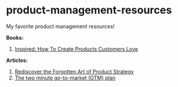 # product-management-resources
My favorite product management resources!

**Books:**
1. [Inspired: How To Create Products Customers Love](https://www.amazon.com/Inspired-Create-Products-Customers-Love/dp/0981690408)

**Articles:**
1. [Rediscover the Forgotten Art of Product Strategy](https://www.mindtheproduct.com/rediscover-the-forgotten-art-of-product-strategy/)
2. [The two minute go-to-market (GTM) plan](https://medium.com/product-launch-before-and-after/the-two-minute-gtm-2d4ad29dde7a)

